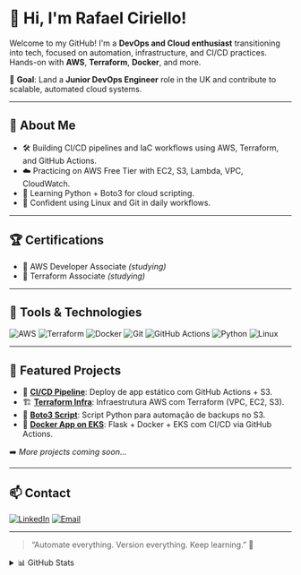 # 👋 Hi, I'm Rafael Ciriello!

Welcome to my GitHub! I'm a **DevOps and Cloud enthusiast** transitioning into tech, focused on automation, infrastructure, and CI/CD practices. Hands-on with **AWS**, **Terraform**, **Docker**, and more.

📍 **Goal**: Land a **Junior DevOps Engineer** role in the UK and contribute to scalable, automated cloud systems.

---

## 🚀 About Me
- 🛠️ Building CI/CD pipelines and IaC workflows using AWS, Terraform, and GitHub Actions.
- ☁️ Practicing on AWS Free Tier with EC2, S3, Lambda, VPC, CloudWatch.
- 🐍 Learning Python + Boto3 for cloud scripting.
- 🐧 Confident using Linux and Git in daily workflows.

---

## 🏆 Certifications
- 📖 AWS Developer Associate *(studying)*
- 📖 Terraform Associate *(studying)*

---

## 🧰 Tools & Technologies

![AWS](https://img.shields.io/badge/AWS-232F3E?style=for-the-badge&logo=amazonaws&logoColor=white)
![Terraform](https://img.shields.io/badge/Terraform-623CE4?style=for-the-badge&logo=terraform&logoColor=white)
![Docker](https://img.shields.io/badge/Docker-2496ED?style=for-the-badge&logo=docker&logoColor=white)
![Git](https://img.shields.io/badge/Git-F05032?style=for-the-badge&logo=git&logoColor=white)
![GitHub Actions](https://img.shields.io/badge/GitHub_Actions-2088FF?style=for-the-badge&logo=github-actions&logoColor=white)
![Python](https://img.shields.io/badge/Python-3776AB?style=for-the-badge&logo=python&logoColor=white)
![Linux](https://img.shields.io/badge/Linux-FCC624?style=for-the-badge&logo=linux&logoColor=black)

---

## 📂 Featured Projects

- 🔁 [**CI/CD Pipeline**](https://github.com/rafaelciriello/ci-cd-pipeline): Deploy de app estático com GitHub Actions + S3.
- 🏗️ [**Terraform Infra**](https://github.com/rafaelciriello/terraform-infra): Infraestrutura AWS com Terraform (VPC, EC2, S3).
- 🐍 [**Boto3 Script**](https://github.com/rafaelciriello/boto3-automation): Script Python para automação de backups no S3.
- 🐳 [**Docker App on EKS**](https://github.com/rafaelciriello/docker-eks-app): Flask + Docker + EKS com CI/CD via GitHub Actions.

➡️ *More projects coming soon...*

---

## 📫 Contact

[![LinkedIn](https://img.shields.io/badge/LinkedIn-0077B5?style=for-the-badge&logo=linkedin&logoColor=white)](https://www.linkedin.com/in/rafaelciriello)
[![Email](https://img.shields.io/badge/Email-D14836?style=for-the-badge&logo=gmail&logoColor=white)](mailto:rafaelciriello@outlook.com)

---

> “Automate everything. Version everything. Keep learning.” 🚀

<details>
  <summary>📊 GitHub Stats</summary>

  ![Top Langs](https://github-readme-stats.vercel.app/api/top-langs/?username=rafaelciriello&layout=compact&theme=dark)
  ![GitHub Stats](https://github-readme-stats.vercel.app/api?username=rafaelciriello&show_icons=true&theme=dark)

</details>
